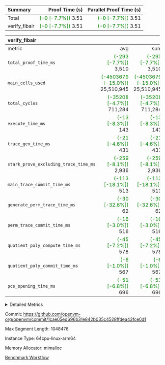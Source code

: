 | Summary | Proof Time (s) | Parallel Proof Time (s) |
|:---|---:|---:|
| Total | <span style='color: green'>(-0 [-7.7%])</span> 3.51 | <span style='color: green'>(-0 [-7.7%])</span> 3.51 |
| verify_fibair | <span style='color: green'>(-0 [-7.7%])</span> 3.51 | <span style='color: green'>(-0 [-7.7%])</span> 3.51 |


| verify_fibair |||||
|:---|---:|---:|---:|---:|
|metric|avg|sum|max|min|
| `total_proof_time_ms ` | <span style='color: green'>(-293 [-7.7%])</span> 3,510 | <span style='color: green'>(-293 [-7.7%])</span> 3,510 | <span style='color: green'>(-293 [-7.7%])</span> 3,510 | <span style='color: green'>(-293 [-7.7%])</span> 3,510 |
| `main_cells_used     ` | <span style='color: green'>(-4503679 [-15.0%])</span> 25,510,945 | <span style='color: green'>(-4503679 [-15.0%])</span> 25,510,945 | <span style='color: green'>(-4503679 [-15.0%])</span> 25,510,945 | <span style='color: green'>(-4503679 [-15.0%])</span> 25,510,945 |
| `total_cycles        ` | <span style='color: green'>(-35208 [-4.7%])</span> 711,284 | <span style='color: green'>(-35208 [-4.7%])</span> 711,284 | <span style='color: green'>(-35208 [-4.7%])</span> 711,284 | <span style='color: green'>(-35208 [-4.7%])</span> 711,284 |
| `execute_time_ms     ` | <span style='color: green'>(-13 [-8.3%])</span> 143 | <span style='color: green'>(-13 [-8.3%])</span> 143 | <span style='color: green'>(-13 [-8.3%])</span> 143 | <span style='color: green'>(-13 [-8.3%])</span> 143 |
| `trace_gen_time_ms   ` | <span style='color: green'>(-21 [-4.6%])</span> 431 | <span style='color: green'>(-21 [-4.6%])</span> 431 | <span style='color: green'>(-21 [-4.6%])</span> 431 | <span style='color: green'>(-21 [-4.6%])</span> 431 |
| `stark_prove_excluding_trace_time_ms` | <span style='color: green'>(-259 [-8.1%])</span> 2,936 | <span style='color: green'>(-259 [-8.1%])</span> 2,936 | <span style='color: green'>(-259 [-8.1%])</span> 2,936 | <span style='color: green'>(-259 [-8.1%])</span> 2,936 |
| `main_trace_commit_time_ms` | <span style='color: green'>(-113 [-18.1%])</span> 513 | <span style='color: green'>(-113 [-18.1%])</span> 513 | <span style='color: green'>(-113 [-18.1%])</span> 513 | <span style='color: green'>(-113 [-18.1%])</span> 513 |
| `generate_perm_trace_time_ms` | <span style='color: green'>(-30 [-32.6%])</span> 62 | <span style='color: green'>(-30 [-32.6%])</span> 62 | <span style='color: green'>(-30 [-32.6%])</span> 62 | <span style='color: green'>(-30 [-32.6%])</span> 62 |
| `perm_trace_commit_time_ms` | <span style='color: green'>(-16 [-3.0%])</span> 516 | <span style='color: green'>(-16 [-3.0%])</span> 516 | <span style='color: green'>(-16 [-3.0%])</span> 516 | <span style='color: green'>(-16 [-3.0%])</span> 516 |
| `quotient_poly_compute_time_ms` | <span style='color: green'>(-45 [-7.2%])</span> 578 | <span style='color: green'>(-45 [-7.2%])</span> 578 | <span style='color: green'>(-45 [-7.2%])</span> 578 | <span style='color: green'>(-45 [-7.2%])</span> 578 |
| `quotient_poly_commit_time_ms` | <span style='color: green'>(-6 [-1.0%])</span> 567 | <span style='color: green'>(-6 [-1.0%])</span> 567 | <span style='color: green'>(-6 [-1.0%])</span> 567 | <span style='color: green'>(-6 [-1.0%])</span> 567 |
| `pcs_opening_time_ms ` | <span style='color: green'>(-51 [-6.8%])</span> 696 | <span style='color: green'>(-51 [-6.8%])</span> 696 | <span style='color: green'>(-51 [-6.8%])</span> 696 | <span style='color: green'>(-51 [-6.8%])</span> 696 |



<details>
<summary>Detailed Metrics</summary>

|  | verify_program_compile_ms | total_cells | stark_prove_excluding_trace_time_ms | quotient_poly_compute_time_ms | quotient_poly_commit_time_ms | perm_trace_commit_time_ms | pcs_opening_time_ms | main_trace_commit_time_ms |
| --- | --- | --- | --- | --- | --- | --- | --- |
|  | 4 | 65,536 | 66 | 3 | 13 | 0 | 31 | 17 | 

| air_name | rows | quotient_deg | main_cols | interactions | constraints | cells |
| --- | --- | --- | --- | --- | --- | --- |
| AccessAdapterAir<2> |  | 4 |  | 5 | 12 |  | 
| AccessAdapterAir<4> |  | 4 |  | 5 | 12 |  | 
| AccessAdapterAir<8> |  | 4 |  | 5 | 12 |  | 
| FibonacciAir | 32,768 | 1 | 2 |  | 5 | 65,536 | 
| FriReducedOpeningAir |  | 4 |  | 35 | 59 |  | 
| NativePoseidon2Air<BabyBearParameters>, 1> |  | 4 |  | 31 | 302 |  | 
| PhantomAir |  | 4 |  | 3 | 4 |  | 
| ProgramAir |  | 1 |  | 1 | 4 |  | 
| VariableRangeCheckerAir |  | 1 |  | 1 | 4 |  | 
| VmAirWrapper<BranchNativeAdapterAir, BranchEqualCoreAir<1> |  | 2 |  | 11 | 23 |  | 
| VmAirWrapper<JalNativeAdapterAir, JalCoreAir> |  | 4 |  | 7 | 6 |  | 
| VmAirWrapper<NativeAdapterAir<2, 0>, PublicValuesCoreAir> |  | 4 |  | 11 | 22 |  | 
| VmAirWrapper<NativeAdapterAir<2, 1>, FieldArithmeticCoreAir> |  | 4 |  | 15 | 23 |  | 
| VmAirWrapper<NativeLoadStoreAdapterAir<1>, NativeLoadStoreCoreAir<1> |  | 4 |  | 15 | 20 |  | 
| VmAirWrapper<NativeLoadStoreAdapterAir<4>, NativeLoadStoreCoreAir<4> |  | 4 |  | 15 | 20 |  | 
| VmAirWrapper<NativeVectorizedAdapterAir<4>, FieldExtensionCoreAir> |  | 4 |  | 15 | 23 |  | 
| VmConnectorAir |  | 4 |  | 3 | 8 |  | 
| VolatileBoundaryAir |  | 4 |  | 4 | 16 |  | 

| group | trace_gen_time_ms | total_proof_time_ms | total_cycles | total_cells | stark_prove_excluding_trace_time_ms | quotient_poly_compute_time_ms | quotient_poly_commit_time_ms | perm_trace_commit_time_ms | pcs_opening_time_ms | main_trace_commit_time_ms | main_cells_used | generate_perm_trace_time_ms | execute_time_ms |
| --- | --- | --- | --- | --- | --- | --- | --- | --- | --- | --- | --- | --- | --- |
| verify_fibair | 431 | 3,510 | 711,284 | 72,898,584 | 2,936 | 578 | 567 | 516 | 696 | 513 | 25,510,945 | 62 | 143 | 

| group | air_name | rows | prep_cols | perm_cols | main_cols | cells |
| --- | --- | --- | --- | --- | --- | --- |
| verify_fibair | AccessAdapterAir<2> | 131,072 |  | 16 | 11 | 3,538,944 | 
| verify_fibair | AccessAdapterAir<4> | 65,536 |  | 16 | 13 | 1,900,544 | 
| verify_fibair | AccessAdapterAir<8> | 32,768 |  | 16 | 17 | 1,081,344 | 
| verify_fibair | FriReducedOpeningAir | 512 |  | 76 | 64 | 71,680 | 
| verify_fibair | NativePoseidon2Air<BabyBearParameters>, 1> | 8,192 |  | 36 | 348 | 3,145,728 | 
| verify_fibair | PhantomAir | 16,384 |  | 8 | 6 | 229,376 | 
| verify_fibair | ProgramAir | 8,192 |  | 8 | 10 | 147,456 | 
| verify_fibair | VariableRangeCheckerAir | 262,144 | 2 | 8 | 1 | 2,359,296 | 
| verify_fibair | VmAirWrapper<BranchNativeAdapterAir, BranchEqualCoreAir<1> | 262,144 |  | 28 | 23 | 13,369,344 | 
| verify_fibair | VmAirWrapper<JalNativeAdapterAir, JalCoreAir> | 32,768 |  | 12 | 10 | 720,896 | 
| verify_fibair | VmAirWrapper<NativeAdapterAir<2, 1>, FieldArithmeticCoreAir> | 524,288 |  | 20 | 30 | 26,214,400 | 
| verify_fibair | VmAirWrapper<NativeLoadStoreAdapterAir<1>, NativeLoadStoreCoreAir<1> | 262,144 |  | 36 | 25 | 15,990,784 | 
| verify_fibair | VmAirWrapper<NativeLoadStoreAdapterAir<4>, NativeLoadStoreCoreAir<4> | 16,384 |  | 36 | 34 | 1,146,880 | 
| verify_fibair | VmAirWrapper<NativeVectorizedAdapterAir<4>, FieldExtensionCoreAir> | 8,192 |  | 20 | 40 | 491,520 | 
| verify_fibair | VmConnectorAir | 2 | 1 | 8 | 4 | 24 | 
| verify_fibair | VolatileBoundaryAir | 131,072 |  | 8 | 11 | 2,490,368 | 

</details>


Commit: https://github.com/openvm-org/openvm/commit/1cae05ed696b31e842b035c4528ffdea43fce0d1

Max Segment Length: 1048476

Instance Type: 64cpu-linux-arm64

Memory Allocator: mimalloc

[Benchmark Workflow](https://github.com/openvm-org/openvm/actions/runs/12730962629)
